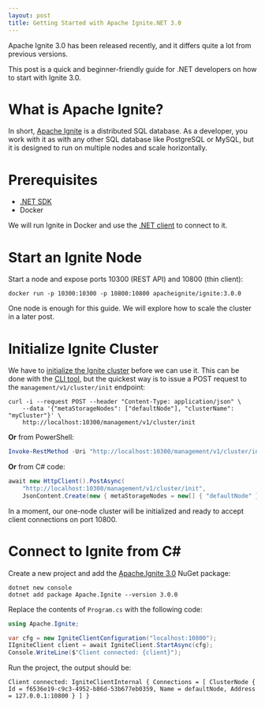 ```yaml
---
layout: post
title: Getting Started with Apache Ignite.NET 3.0
---
```


Apache Ignite 3.0 has been released recently, and it differs quite a lot from previous versions.

This post is a quick and beginner-friendly guide for .NET developers on how to start with Ignite 3.0.

# What is Apache Ignite?

In short, [Apache Ignite](https://ignite.apache.org/) is a distributed SQL database. 
As a developer, you work with it as with any other SQL database like PostgreSQL or MySQL, but it is designed to run on multiple nodes and scale horizontally. 

# Prerequisites

* [.NET SDK](https://dotnet.microsoft.com/en-us/download/dotnet)
* Docker

We will run Ignite in Docker and use the [.NET client](https://ignite.apache.org/docs/ignite3/latest/developers-guide/clients/dotnet) to connect to it.

# Start an Ignite Node

Start a node and expose ports 10300 (REST API) and 10800 (thin client):

```shell
docker run -p 10300:10300 -p 10800:10800 apacheignite/ignite:3.0.0
```

One node is enough for this guide. We will explore how to scale the cluster in a later post.

# Initialize Ignite Cluster

We have to [initialize the Ignite cluster](https://ignite.apache.org/docs/ignite3/latest/administrators-guide/lifecycle#cluster-initialization) before we can use it.
This can be done with the [CLI tool](https://ignite.apache.org/docs/ignite3/latest/ignite-cli-tool), but the quickest way is to issue a POST request to the `management/v1/cluster/init` endpoint:

```shell
curl -i --request POST --header "Content-Type: application/json" \
    --data '{"metaStorageNodes": ["defaultNode"], "clusterName": "myCluster"}' \ 
    http://localhost:10300/management/v1/cluster/init
```

**Or** from PowerShell:

```powershell
Invoke-RestMethod -Uri "http://localhost:10300/management/v1/cluster/init" -Method Post -Headers @{"Content-Type"="application/json"} -Body '{"metaStorageNodes": ["defaultNode"], "clusterName": "myCluster"}'
```

**Or** from C# code:

```csharp
await new HttpClient().PostAsync(
    "http://localhost:10300/management/v1/cluster/init",
    JsonContent.Create(new { metaStorageNodes = new[] { "defaultNode" }, clusterName = "myCluster" }));
```

In a moment, our one-node cluster will be initialized and ready to accept client connections on port 10800.

# Connect to Ignite from C#

Create a new project and add the [Apache.Ignite 3.0](https://www.nuget.org/packages/Apache.Ignite/3.0.0) NuGet package:

```shell
dotnet new console
dotnet add package Apache.Ignite --version 3.0.0
```

Replace the contents of `Program.cs` with the following code:

```csharp
using Apache.Ignite;

var cfg = new IgniteClientConfiguration("localhost:10800");
IIgniteClient client = await IgniteClient.StartAsync(cfg);
Console.WriteLine($"Client connected: {client}");
```

Run the project, the output should be:

```
Client connected: IgniteClientInternal { Connections = [ ClusterNode { Id = f6536e19-c9c3-4952-b86d-53b677eb0359, Name = defaultNode, Address = 127.0.0.1:10800 } ] }
```
